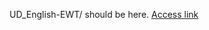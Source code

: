 UD_English-EWT/ should be here.
[Access link](https://drive.google.com/file/d/1LRwfeB-6IiHw27Qd0d1uRUBMAxJY7hfL/view)